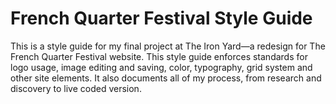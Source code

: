 # French Quarter Festival Style Guide

This is a style guide for my final project at The Iron Yard—a redesign for The French Quarter Festival website. 
This style guide enforces standards for logo usage, image editing and saving, color, typography, grid system and other site elements.
It also documents all of my process, from research and discovery to live coded version.

